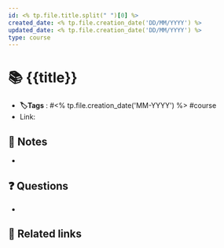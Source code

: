 ```yaml
---
id: <% tp.file.title.split(" ")[0] %>
created_date: <% tp.file.creation_date('DD/MM/YYYY') %>
updated_date: <% tp.file.creation_date('DD/MM/YYYY') %>
type: course
---
```


# 📚 {{title}} 
- **🏷️Tags** :   #<% tp.file.creation_date('MM-YYYY') %> #course 
- Link: 
## 📝 Notes
- 

## ❓ Questions
- 

## 🔗 Related links
